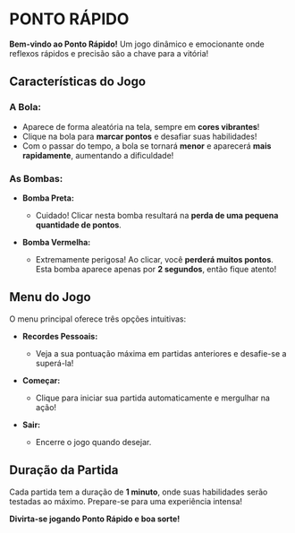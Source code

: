 # PONTO RÁPIDO

**Bem-vindo ao Ponto Rápido!** Um jogo dinâmico e emocionante onde reflexos rápidos e precisão são a chave para a vitória!

## Características do Jogo

### A Bola:
- Aparece de forma aleatória na tela, sempre em **cores vibrantes**!
- Clique na bola para **marcar pontos** e desafiar suas habilidades!
- Com o passar do tempo, a bola se tornará **menor** e aparecerá **mais rapidamente**, aumentando a dificuldade!

### As Bombas:
- **Bomba Preta:**
  - Cuidado! Clicar nesta bomba resultará na **perda de uma pequena quantidade de pontos**.
  
- **Bomba Vermelha:**
  - Extremamente perigosa! Ao clicar, você **perderá muitos pontos**. Esta bomba aparece apenas por **2 segundos**, então fique atento!

## Menu do Jogo
O menu principal oferece três opções intuitivas:

- **Recordes Pessoais:**
  - Veja a sua pontuação máxima em partidas anteriores e desafie-se a superá-la!

- **Começar:**
  - Clique para iniciar sua partida automaticamente e mergulhar na ação!

- **Sair:**
  - Encerre o jogo quando desejar.

## Duração da Partida
Cada partida tem a duração de **1 minuto**, onde suas habilidades serão testadas ao máximo. Prepare-se para uma experiência intensa!

**Divirta-se jogando Ponto Rápido e boa sorte!**
